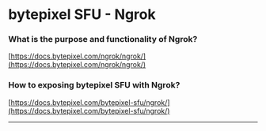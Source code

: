 # bytepixel SFU - Ngrok

### What is the purpose and functionality of Ngrok?

[https://docs.bytepixel.com/ngrok/ngrok/](https://docs.bytepixel.com/ngrok/ngrok/)

### How to exposing bytepixel SFU with Ngrok?

[https://docs.bytepixel.com/bytepixel-sfu/ngrok/](https://docs.bytepixel.com/bytepixel-sfu/ngrok/)

---

